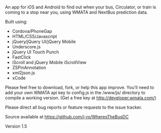 An app for iOS and Android to find out when your bus, Circulator, or train is coming to a stop near you, using WMATA and NextBus prediction data.

Built using:

* Cordova/PhoneGap
* HTML/CSS/Javascript
* jQuery/jQuery UI/jQuery Mobile
* Underscore.js
* jQuery UI Touch Punch
* FastClick
* iScroll and jQuery Mobile iScrollView
* ZSPinAnnotation
* xml2json.js
* xCode

Please feel free to download, fork, or help this app improve. You'll need to add your own WMATA api key to config.js in the /www/js/ directory to compile a working version. (Get a free key at http://developer.wmata.com/)

Please direct all bug reports or feature requests to the issue tracker.

Source available at https://github.com/j-ro/WheresTheBusDC

Version 1.5